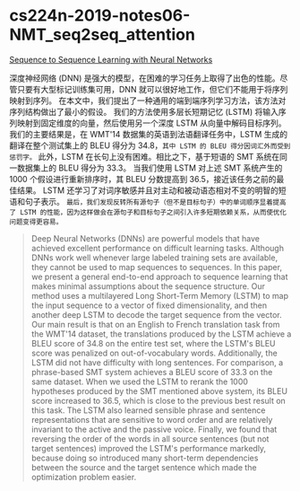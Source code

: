# cs224n-2019-notes06-NMT_seq2seq_attention


[Sequence to Sequence Learning with Neural Networks](https://arxiv.org/abs/1409.3215)

深度神经网络 (DNN) 是强大的模型，在困难的学习任务上取得了出色的性能。尽管只要有大型标记训练集可用，DNN 就可以很好地工作，但它们不能用于将序列映射到序列。
在本文中，我们提出了一种通用的端到端序列学习方法，该方法对序列结构做出了最小的假设。
我们的方法使用多层长短期记忆 (LSTM) 将输入序列映射到固定维度的向量，然后使用另一个深度 LSTM 从向量中解码目标序列。
我们的主要结果是，在 WMT'14 数据集的英语到法语翻译任务中，LSTM 生成的翻译在整个测试集上的 BLEU 得分为 34.8，`其中 LSTM 的 BLEU 得分因词汇外而受到惩罚字。`
此外，LSTM 在长句上没有困难。相比之下，基于短语的 SMT 系统在同一数据集上的 BLEU 得分为 33.3。
当我们使用 LSTM 对上述 SMT 系统产生的 1000 个假设进行重新排序时，其 BLEU 分数提高到 36.5，接近该任务之前的最佳结果。 
LSTM 还学习了对词序敏感并且对主动和被动语态相对不变的明智的短语和句子表示。
`最后，我们发现反转所有源句子（但不是目标句子）中的单词顺序显着提高了 LSTM 的性能，因为这样做会在源句子和目标句子之间引入许多短期依赖关系，从而使优化问题变得更容易。`
> Deep Neural Networks (DNNs) are powerful models that have achieved excellent performance on difficult learning tasks. Although DNNs work well whenever large labeled training sets are available, they cannot be used to map sequences to sequences. In this paper, we present a general end-to-end approach to sequence learning that makes minimal assumptions about the sequence structure. Our method uses a multilayered Long Short-Term Memory (LSTM) to map the input sequence to a vector of fixed dimensionality, and then another deep LSTM to decode the target sequence from the vector. Our main result is that on an English to French translation task from the WMT'14 dataset, the translations produced by the LSTM achieve a BLEU score of 34.8 on the entire test set, where the LSTM's BLEU score was penalized on out-of-vocabulary words. Additionally, the LSTM did not have difficulty with long sentences. For comparison, a phrase-based SMT system achieves a BLEU score of 33.3 on the same dataset. When we used the LSTM to rerank the 1000 hypotheses produced by the SMT mentioned above system, its BLEU score increased to 36.5, which is close to the previous best result on this task. The LSTM also learned sensible phrase and sentence representations that are sensitive to word order and are relatively invariant to the active and the passive voice. Finally, we found that reversing the order of the words in all source sentences (but not target sentences) improved the LSTM's performance markedly, because doing so introduced many short-term dependencies between the source and the target sentence which made the optimization problem easier.


